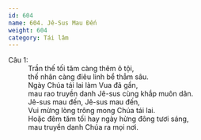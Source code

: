 ```yaml
---
id: 604
name: 604. Jê-Sus Mau Đến
weight: 604
category: Tái lâm
---
```

<dl><dt>Câu 1:</dt><dd data-verse="1">Trần thế tối tăm càng thêm ô tội, <br/>thế nhân càng điêu linh bể thẳm sâu. <br/>Ngày Chúa tái lai làm Vua đã gần, <br/>mau rao truyền danh Jê-sus cùng khắp muôn dân. <br/>Jê-sus mau đến, Jê-sus mau đến, <br/>Vui mừng lòng trông mong Chúa tái lai. <br/>Hoặc đêm tăm tối hay ngày hừng đông tươi sáng, <br/>mau truyền danh Chúa ra mọi nơi. </dd></dl>
